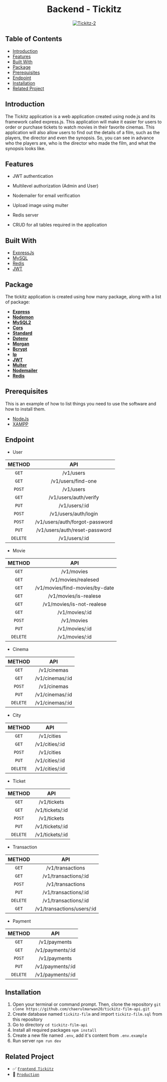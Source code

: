 <h1 align="center">Backend - Tickitz</h1>
<p align="center">
  <a href="https://booking-tickitz-film.netlify.app/" target="_blank"><img src="https://i.ibb.co/tzSzq4x/Tickitz-2.png" alt="Tickitz-2" border="0" /></a>
</p>

## Table of Contents

- [Introduction](#introduction)
- [Features](#features)
- [Built With](#built-with)
- [Package](#package)
- [Prerequisites](#prerequisites)
- [Endpoint](#endpoint)
- [Installation](#installation)
- [Related Project](#related-project)

## Introduction

The Tickitz application is a web application created using node.js and its framework called express.js. This application will make it easier for users to order or purchase tickets to watch movies in their favorite cinemas. This application will also allow users to find out the details of a film, such as the players, the director and even the synopsis. So, you can see in advance who the players are, who is the director who made the film, and what the synopsis looks like.

## Features

- JWT authentication

- Multilevel authorization (Admin and User)

- Nodemailer for email verification

- Upload image using multer

- Redis server

- CRUD for all tables required in the application

## Built With

- [ExpressJs](https://expressjs.com/)
- [MySQL](https://www.mysql.com/)
- [Redis](https://redis.io/)
- [JWT](https://jwt.io/)

## Package

The tickitz application is created using how many package, along with a list of package:

- **[Express](https://www.npmjs.com/package/express)**
- **[Nodemon](https://www.npmjs.com/package/nodemon)**
- **[MySQL2](https://www.npmjs.com/package/mysql2)**
- **[Cors](https://www.npmjs.com/package/cors)**
- **[Standard](https://www.npmjs.com/package/standard)**
- **[Dotenv](https://www.npmjs.com/package/dotenv)**
- **[Morgan](https://www.npmjs.com/package/morgan)**
- **[Bcrypt](https://www.npmjs.com/package/bcrypt)**
- **[Ip](https://www.npmjs.com/package/ip)**
- **[JWT](https://www.npmjs.com/package/jsonwebtoken)**
- **[Multer](https://www.npmjs.com/package/multer)**
- **[Nodemailer](https://www.npmjs.com/package/nodemailer)**
- **[Redis](https://www.npmjs.com/package/redis)**

## Prerequisites

This is an example of how to list things you need to use the software and how to install them.

- [NodeJs](https://nodejs.org/en/download/)
- [XAMPP](https://www.apachefriends.org/index.html)

## Endpoint

- User

|  METHOD  |              API               |
| :------: | :----------------------------: |
|  `GET`   |           /v1/users            |
|  `GET`   |       /v1/users/find-one       |
|  `POST`  |           /v1/users            |
|  `GET`   |     /v1/users/auth/verify      |
|  `PUT`   |         /v1/users/:id          |
|  `POST`  |      /v1/users/auth/login      |
|  `POST`  | /v1/users/auth/forgot-password |
|  `PUT`   | /v1/users/auth/reset-password  |
| `DELETE` |         /v1/users/:id          |

- Movie

|  METHOD  |              API               |
| :------: | :----------------------------: |
|  `GET`   |           /v1/movies           |
|  `GET`   |      /v1/movies/realesed       |
|  `GET`   | /v1/movies/find-movies/by-date |
|  `GET`   |     /v1/movies/is-realese      |
|  `GET`   |   /v1/movies/is-not-realese    |
|  `GET`   |         /v1/movies/:id         |
|  `POST`  |           /v1/movies           |
|  `PUT`   |         /v1/movies/:id         |
| `DELETE` |         /v1/movies/:id         |

- Cinema

|  METHOD  |       API       |
| :------: | :-------------: |
|  `GET`   |   /v1/cinemas   |
|  `GET`   | /v1/cinemas/:id |
|  `POST`  |   /v1/cinemas   |
|  `PUT`   | /v1/cinemas/:id |
| `DELETE` | /v1/cinemas/:id |

- City

|  METHOD  |      API       |
| :------: | :------------: |
|  `GET`   |   /v1/cities   |
|  `GET`   | /v1/cities/:id |
|  `POST`  |   /v1/cities   |
|  `PUT`   | /v1/cities/:id |
| `DELETE` | /v1/cities/:id |

- Ticket

|  METHOD  |       API       |
| :------: | :-------------: |
|  `GET`   |   /v1/tickets   |
|  `GET`   | /v1/tickets/:id |
|  `POST`  |   /v1/tickets   |
|  `PUT`   | /v1/tickets/:id |
| `DELETE` | /v1/tickets/:id |

- Transaction

|  METHOD  |            API             |
| :------: | :------------------------: |
|  `GET`   |      /v1/transactions      |
|  `GET`   |    /v1/transactions/:id    |
|  `POST`  |      /v1/transactions      |
|  `PUT`   |    /v1/transactions/:id    |
| `DELETE` |    /v1/transactions/:id    |
|  `GET`   | /v1/transactions/users/:id |

- Payment

|  METHOD  |       API        |
| :------: | :--------------: |
|  `GET`   |   /v1/payments   |
|  `GET`   | /v1/payments/:id |
|  `POST`  |   /v1/payments   |
|  `PUT`   | /v1/payments/:id |
| `DELETE` | /v1/payments/:id |

## Installation

1. Open your terminal or command prompt. Then, clone the repository `git clone https://github.com/chaerulmarwan20/tickitz-film-api.git`
2. Create database named `tickitz-film` and import `tickitz-film.sql` from this repository
3. Go to directory `cd tickitz-film-api`
4. Install all required packages `npm install`
5. Create a new file named `.env`, add it's content from `.env.example`
6. Run server `npm run dev`

## Related Project

- :white_check_mark: [`Frontend Tickitz`](https://github.com/chaerulmarwan20/tickitz-film-frontend)
- :rocket: [`Production`](https://booking-tickitz-film.netlify.app/)
